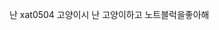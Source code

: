 난 xat0504
고양이시
난 고양이하고 노트블럭을좋아해


<!---
Xat0504/Xat0504 is a ✨ special ✨ repository because its `README.md` (this file) appears on your GitHub profile.
You can click the Preview link to take a look at your changes.
--->
